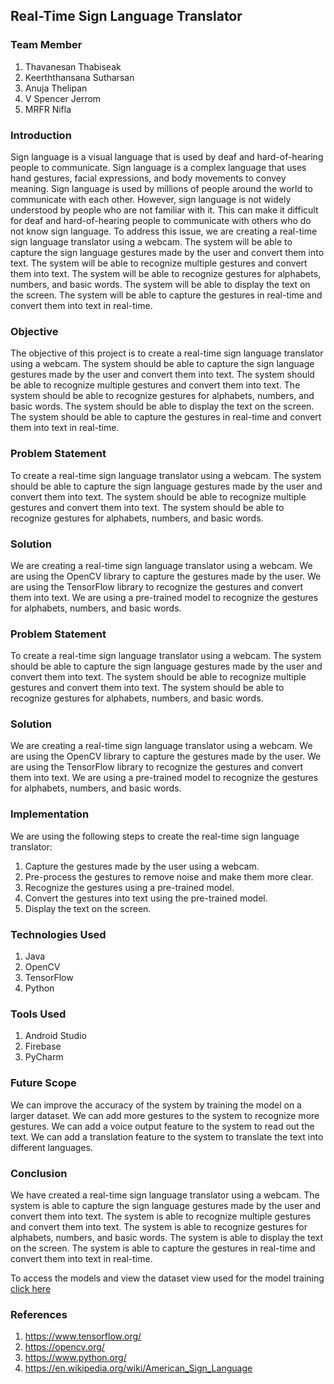 ## Real-Time Sign Language Translator 
### Team Member
1. Thavanesan Thabiseak
2. Keerththansana Sutharsan
3. Anuja Thelipan
4. V Spencer Jerrom
5. MRFR Nifla
### Introduction
Sign language is a visual language that is used by deaf and hard-of-hearing people to communicate. Sign language is a complex language that uses hand gestures, facial expressions, and body movements to convey meaning. Sign language is used by millions of people around the world to communicate with each other. However, sign language is not widely understood by people who are not familiar with it. This can make it difficult for deaf and hard-of-hearing people to communicate with others who do not know sign language. To address this issue, we are creating a real-time sign language translator using a webcam. The system will be able to capture the sign language gestures made by the user and convert them into text. The system will be able to recognize multiple gestures and convert them into text. The system will be able to recognize gestures for alphabets, numbers, and basic words. The system will be able to display the text on the screen. The system will be able to capture the gestures in real-time and convert them into text in real-time.
### Objective
The objective of this project is to create a real-time sign language translator using a webcam. The system should be able to capture the sign language gestures made by the user and convert them into text. The system should be able to recognize multiple gestures and convert them into text. The system should be able to recognize gestures for alphabets, numbers, and basic words. The system should be able to display the text on the screen. The system should be able to capture the gestures in real-time and convert them into text in real-time.
### Problem Statement
To create a real-time sign language translator using a webcam. The system should be able to capture the sign language gestures made by the user and convert them into text. The system should be able to recognize multiple gestures and convert them into text. The system should be able to recognize gestures for alphabets, numbers, and basic words.
### Solution
We are creating a real-time sign language translator using a webcam. We are using the OpenCV library to capture the gestures made by the user. We are using the TensorFlow library to recognize the gestures and convert them into text. We are using a pre-trained model to recognize the gestures for alphabets, numbers, and basic words.
### Problem Statement
To create a real-time sign language translator using a webcam. The system should be able to capture the sign language gestures made by the user and convert them into text. The system should be able to recognize multiple gestures and convert them into text. The system should be able to recognize gestures for alphabets, numbers, and basic words.
### Solution
We are creating a real-time sign language translator using a webcam. We are using the OpenCV library to capture the gestures made by the user. We are using the TensorFlow library to recognize the gestures and convert them into text. We are using a pre-trained model to recognize the gestures for alphabets, numbers, and basic words.
### Implementation
We are using the following steps to create the real-time sign language translator:
1. Capture the gestures made by the user using a webcam.
2. Pre-process the gestures to remove noise and make them more clear.
3. Recognize the gestures using a pre-trained model.
4. Convert the gestures into text using the pre-trained model.
5. Display the text on the screen.
### Technologies Used
1. Java
2. OpenCV
3. TensorFlow
4. Python
### Tools Used 
1. Android Studio
2. Firebase
3. PyCharm
### Future Scope
We can improve the accuracy of the system by training the model on a larger dataset. We can add more gestures to the system to recognize more gestures. We can add a voice output feature to the system to read out the text. We can add a translation feature to the system to translate the text into different languages.
### Conclusion
We have created a real-time sign language translator using a webcam. The system is able to capture the sign language gestures made by the user and convert them into text. The system is able to recognize multiple gestures and convert them into text. The system is able to recognize gestures for alphabets, numbers, and basic words. The system is able to display the text on the screen. The system is able to capture the gestures in real-time and convert them into text in real-time.

To access the models and view the dataset view used for the model training [click here](https://github.com/keerththansana/sign_language_recognition) 
### References
1. https://www.tensorflow.org/
2. https://opencv.org/
3. https://www.python.org/
4. https://en.wikipedia.org/wiki/American_Sign_Language
